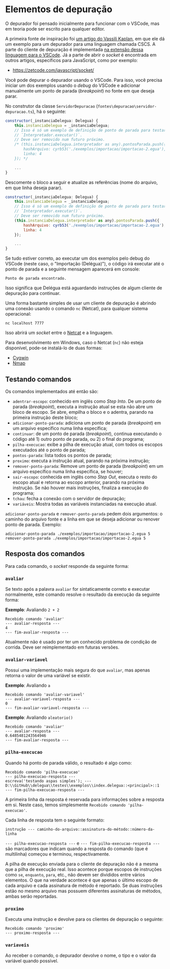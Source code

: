# Elementos de depuração

O depurador foi pensado inicialmente para funcionar com o VSCode, mas em teoria pode ser escrito para qualquer editor.

A primeira fonte de inspiração foi [um artigo do Vassili Kaplan](https://www.codemag.com/article/1809051/Writing-Your-Own-Debugger-and-Language-Extensions-with-Visual-Studio-Code), em que ele dá um exemplo para um depurador para uma linguagem chamada CSCS. A parte do cliente de depuração é implementada [na extensão dessa linguagem para o VSCode](https://github.com/DesignLiquido/delegua-vscode). Já a parte de abrir o _socket_ é encontrada em outros artigos, específicos para JavaScript, como por exemplo:

- https://zetcode.com/javascript/socket/

Você pode depurar o depurador usando o VSCode. Para isso, você precisa iniciar um dos exemplos usando o _debug_ do VSCode e adicionar manualmente um ponto de parada (_breakpoint_) no fonte em que deseja parar. 

No construtor da classe `ServidorDepuracao` (`fontes\depuracao\servidor-depuracao.ts`), há o seguinte:

```js
constructor(_instanciaDelegua: Delegua) {
    this.instanciaDelegua = _instanciaDelegua;
    // Isso é só um exemplo de definição de ponto de parada para testar
    // `Interpretador.executar()`. 
    // Deve ser removido num futuro próximo.
    /* (this.instanciaDelegua.interpretador as any).pontosParada.push({
        hashArquivo: cyrb53('./exemplos/importacao/importacao-2.egua'),
        linha: 4
    }); */

    ...
}
```

Descomente o bloco a seguir e atualize as referências (nome do arquivo, em que linha deseja parar). 

```js
constructor(_instanciaDelegua: Delegua) {
    this.instanciaDelegua = _instanciaDelegua;
    // Isso é só um exemplo de definição de ponto de parada para testar
    // `Interpretador.executar()`. 
    // Deve ser removido num futuro próximo.
    (this.instanciaDelegua.interpretador as any).pontosParada.push({
        hashArquivo: cyrb53('./exemplos/importacao/importacao-2.egua'),
        linha: 4
    });

    ...
}
```

Se tudo estiver correto, ao executar um dos exemplos pelo debug do VSCode (neste caso, o "Importação (Delégua)"), o código irá executar até o ponto de parada e a seguinte mensagem aparecerá em console:

```
Ponto de parada encontrado.
```

Isso significa que Delégua está aguardando instruções de algum cliente de depuração para continuar. 

Uma forma bastante simples de usar um cliente de depuração é abrindo uma conexão usando o comando `nc` (Netcat), para qualquer sistema operacional:

```
nc localhost 7777
```

Isso abrirá um _socket_ entre o [Netcat](https://pt.wikipedia.org/wiki/Netcat) e a linguagem. 

Para desenvolvimento em Windows, caso o Netcat (`nc`) não esteja disponível, pode-se instalá-lo de duas formas:

- [Cygwin](http://ptcomputador.com/Sistemas/windows/228426.html)
- [Nmap](https://nmap.org/download#windows)

## Testando comandos

Os comandos implementados até então são:

- `adentrar-escopo`: conhecido em inglês como _Step Into_. De um ponto de parada (_breakpoint_), executa a instrução atual se esta não abre um bloco de escopo. Se abre, empilha o bloco e o adentra, parando na primeira instrução deste bloco;
- `adicionar-ponto-parada`: adiciona um ponto de parada (_breakpoint_) em um arquivo específico numa linha específica;
- `continuar`: de um ponto de parada (_breakpoint_), continua executando o código até 1) outro ponto de parada, ou 2) o final do programa;
- `pilha-execucao`: exibe a pilha de execução atual, com todos os escopos executados até o ponto de parada;
- `pontos-parada`: lista todos os pontos de parada;
- `proximo`: executa a instrução atual, parando na próxima instrução;
- `remover-ponto-parada`: Remove um ponto de parada (_breakpoint_) em um arquivo específico numa linha específica, se houver;
- `sair-escopo`: conhecida em inglês como _Step Out_, executa o resto do escopo atual e retorna ao escopo anterior, parando na próxima instrução. Se não houver mais instruções, finaliza a execução do programa;
- `tchau`: fecha a conexão com o servidor de depuração;
- `variáveis`: Mostra todas as variáveis instanciadas na execução atual.

`adicionar-ponto-parada` e `remover-ponto-parada` pedem dois argumentos: o caminho do arquivo fonte e a linha em que se deseja adicionar ou renover ponto de parada. Exemplo:

```
adicionar-ponto-parada ./exemplos/importacao/importacao-2.egua 5
remover-ponto-parada ./exemplos/importacao/importacao-2.egua 5
```

## Resposta dos comandos

Para cada comando, o _socket_ responde da seguinte forma:

### `avaliar`

Se texto após a palavra `avaliar` for sintaticamente correto e executar normalmente, este comando resolve o resultado da execução da seguinte forma:

**Exemplo**: Avaliando `2 + 2`

```
Recebido comando 'avaliar'  
--- avaliar-resposta ---    
4
--- fim-avaliar-resposta ---
```

Atualmente não é usado por ter um conhecido problema de condição de corrida. Deve ser reimplementado em futuras versões.

### `avaliar-variavel`

Possui uma implementação mais segura do que `avaliar`, mas apenas retorna o valor de uma variável se existir. 

**Exemplo**: Avaliando `a`

```
Recebido comando 'avaliar-variavel'  
--- avaliar-variavel-resposta ---    
0
--- fim-avaliar-variavel-resposta ---
```

**Exemplo**: Avaliando `aleatorio()`

```
Recebido comando 'avaliar'
--- avaliar-resposta ---
0.6485481243564946
--- fim-avaliar-resposta ---
```

### `pilha-execucao`

Quando há ponto de parada válido, o resultado é algo como:

```
Recebido comando 'pilha-execucao'
--- pilha-execucao-resposta ---
escreva('testando aspas simples'); --- D:\\GitHub\\delegua\\testes\\exemplos\\index.delegua::<principal>::1
--- fim-pilha-execucao-resposta ---
```

A primeira linha da resposta é reservada para informações sobre a resposta em si. Neste caso, temos simplesmente `Recebido comando 'pilha-execucao'`.

Cada linha de resposta tem o seguinte formato:

```
instrução --- caminho-do-arquivo::assinatura-do-método::número-da-linha
```

`--- pilha-execucao-resposta ---` e `--- fim-pilha-execucao-resposta ---` são marcadores que indicam quando a resposta do comando (que é multilinha) começou e terminou, respectivamente.

A pilha de execução enviada para o cliente de depuração não é a mesma que a pilha de execução real. Isso acontece porque escopos de instruções como `se`, `enquanto`, `para`, etc., não devem ser divididos entre vários elementos. O que na verdade acontece é que apenas o último escopo de cada arquivo e cada assinatura de método é reportado. Se duas instruções estão no mesmo arquivo mas possuem diferentes assinaturas de métodos, ambas serão reportadas.

### `proximo`

Executa uma instrução e devolve para os clientes de depuração o seguinte:

```
Recebido comando 'proximo'
--- proximo-resposta ---
```

### `variaveis`

Ao receber o comando, o depurador devolve o nome, o tipo e o valor da variável quando possível.